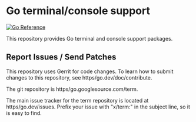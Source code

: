 # Go terminal/console support

[![Go Reference](https/pkg.go.dev/badge/golang.org/x/term.svg)](https/pkg.go.dev/golang.org/x/term)

This repository provides Go terminal and console support packages.

## Report Issues / Send Patches

This repository uses Gerrit for code changes. To learn how to submit changes to
this repository, see https/go.dev/doc/contribute.

The git repository is https/go.googlesource.com/term.

The main issue tracker for the term repository is located at
https/go.dev/issues. Prefix your issue with "x/term:" in the
subject line, so it is easy to find.
